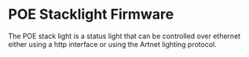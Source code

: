 POE Stacklight Firmware
=======================

The POE stack light is a status light that can be controlled over ethernet either using a http interface or using the Artnet lighting protocol.

